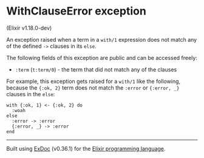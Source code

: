# WithClauseError exception
(Elixir v1.18.0-dev)

An exception raised when a term in a `with/1` expression
does not match any of the defined `->` clauses in its `else`.

The following fields of this exception are public and can be accessed freely:

- `:term` (`t:term/0`) - the term that did not match any of the clauses

For example, this exception gets raised for a `with/1` like the following, because
the `{:ok, 2}` term does not match the `:error` or `{:error, _}` clauses in the
`else`:

    with {:ok, 1} <- {:ok, 2} do
      :woah
    else
      :error -> :error
      {:error, _} -> :error
    end




---
Built using [ExDoc](https://github.com/elixir-lang/ex_doc "ExDoc") (v0.36.1) for the [Elixir programming language](href="https://elixir-lang.org" "Elixir").
